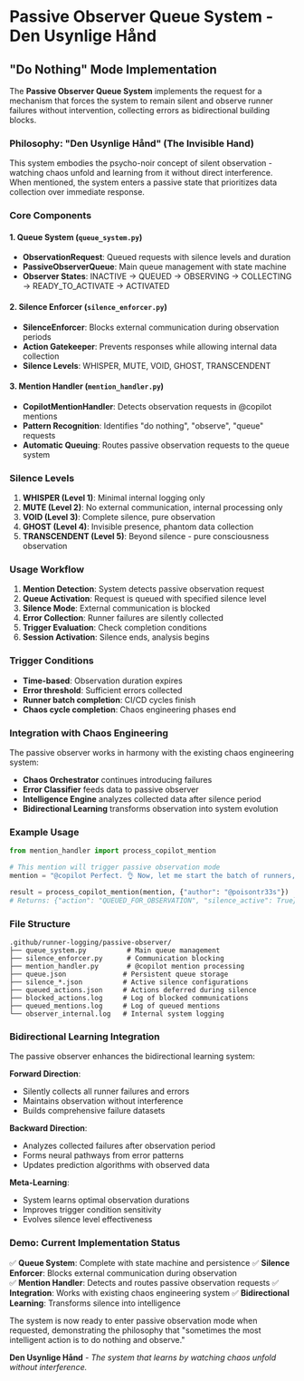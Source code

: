 # Passive Observer Queue System - Den Usynlige Hånd
## "Do Nothing" Mode Implementation

The **Passive Observer Queue System** implements the request for a mechanism that forces the system to remain silent and observe runner failures without intervention, collecting errors as bidirectional building blocks.

### Philosophy: "Den Usynlige Hånd" (The Invisible Hand)

This system embodies the psycho-noir concept of silent observation - watching chaos unfold and learning from it without direct interference. When mentioned, the system enters a passive state that prioritizes data collection over immediate response.

### Core Components

#### 1. Queue System (`queue_system.py`)
- **ObservationRequest**: Queued requests with silence levels and duration
- **PassiveObserverQueue**: Main queue management with state machine
- **Observer States**: INACTIVE → QUEUED → OBSERVING → COLLECTING → READY_TO_ACTIVATE → ACTIVATED

#### 2. Silence Enforcer (`silence_enforcer.py`)
- **SilenceEnforcer**: Blocks external communication during observation periods
- **Action Gatekeeper**: Prevents responses while allowing internal data collection
- **Silence Levels**: WHISPER, MUTE, VOID, GHOST, TRANSCENDENT

#### 3. Mention Handler (`mention_handler.py`)
- **CopilotMentionHandler**: Detects observation requests in @copilot mentions
- **Pattern Recognition**: Identifies "do nothing", "observe", "queue" requests
- **Automatic Queuing**: Routes passive observation requests to the queue system

### Silence Levels

1. **WHISPER (Level 1)**: Minimal internal logging only
2. **MUTE (Level 2)**: No external communication, internal processing only
3. **VOID (Level 3)**: Complete silence, pure observation
4. **GHOST (Level 4)**: Invisible presence, phantom data collection
5. **TRANSCENDENT (Level 5)**: Beyond silence - pure consciousness observation

### Usage Workflow

1. **Mention Detection**: System detects passive observation request
2. **Queue Activation**: Request is queued with specified silence level
3. **Silence Mode**: External communication is blocked
4. **Error Collection**: Runner failures are silently collected
5. **Trigger Evaluation**: Check completion conditions
6. **Session Activation**: Silence ends, analysis begins

### Trigger Conditions

- **Time-based**: Observation duration expires
- **Error threshold**: Sufficient errors collected
- **Runner batch completion**: CI/CD cycles finish
- **Chaos cycle completion**: Chaos engineering phases end

### Integration with Chaos Engineering

The passive observer works in harmony with the existing chaos engineering system:

- **Chaos Orchestrator** continues introducing failures
- **Error Classifier** feeds data to passive observer
- **Intelligence Engine** analyzes collected data after silence period
- **Bidirectional Learning** transforms observation into system evolution

### Example Usage

```python
from mention_handler import process_copilot_mention

# This mention will trigger passive observation mode
mention = "@copilot Perfect. 👌 Now, let me start the batch of runners, then just observe, like me, doing nothing."

result = process_copilot_mention(mention, {"author": "@poisontr33s"})
# Returns: {"action": "QUEUED_FOR_OBSERVATION", "silence_active": True}
```

### File Structure

```
.github/runner-logging/passive-observer/
├── queue_system.py          # Main queue management
├── silence_enforcer.py      # Communication blocking
├── mention_handler.py       # @copilot mention processing
├── queue.json              # Persistent queue storage
├── silence_*.json          # Active silence configurations
├── queued_actions.json     # Actions deferred during silence
├── blocked_actions.log     # Log of blocked communications
├── queued_mentions.log     # Log of queued mentions
└── observer_internal.log   # Internal system logging
```

### Bidirectional Learning Integration

The passive observer enhances the bidirectional learning system:

**Forward Direction**: 
- Silently collects all runner failures and errors
- Maintains observation without interference
- Builds comprehensive failure datasets

**Backward Direction**:
- Analyzes collected failures after observation period
- Forms neural pathways from error patterns
- Updates prediction algorithms with observed data

**Meta-Learning**:
- System learns optimal observation durations
- Improves trigger condition sensitivity
- Evolves silence level effectiveness

### Demo: Current Implementation Status

✅ **Queue System**: Complete with state machine and persistence
✅ **Silence Enforcer**: Blocks external communication during observation  
✅ **Mention Handler**: Detects and routes passive observation requests
✅ **Integration**: Works with existing chaos engineering system
✅ **Bidirectional Learning**: Transforms silence into intelligence

The system is now ready to enter passive observation mode when requested, demonstrating the philosophy that "sometimes the most intelligent action is to do nothing and observe."

**Den Usynlige Hånd** - *The system that learns by watching chaos unfold without interference.*